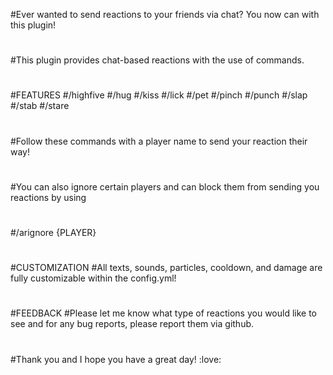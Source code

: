 #Ever wanted to send reactions to your friends via chat? You now can with this plugin!
#
#This plugin provides chat-based reactions with the use of commands.
#
#FEATURES
#/highfive
#/hug
#/kiss
#/lick
#/pet
#/pinch
#/punch
#/slap
#/stab
#/stare
#
#Follow these commands with a player name to send your reaction their way!
#
#You can also ignore certain players and can block them from sending you reactions by using
#
#/arignore {PLAYER}
#
#CUSTOMIZATION
#All texts, sounds, particles, cooldown, and damage are fully customizable within the config.yml!
#
#FEEDBACK
#Please let me know what type of reactions you would like to see and for any bug reports, please report them via github.
#
#Thank you and I hope you have a great day! :love:
